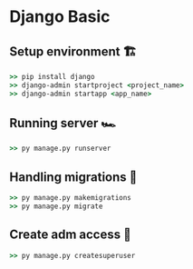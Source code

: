 # Django Basic


## Setup environment 🏗
```cmd
>> pip install django
>> django-admin startproject <project_name>
>> django-admin startapp <app_name>
```

## Running server 🏎
```cmd
>> py manage.py runserver
```


## Handling migrations 🧩
```cmd
>> py manage.py makemigrations
>> py manage.py migrate
```

## Create adm access 👑
```cmd
>> py manage.py createsuperuser
```
